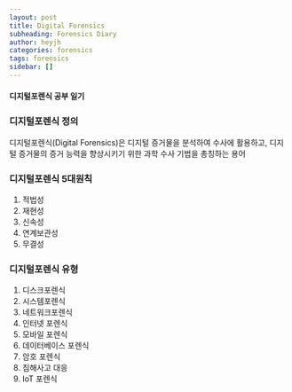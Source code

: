 ```yaml
---
layout: post
title: Digital Forensics 
subheading: Forensics Diary
author: heyjh
categories: forensics
tags: forensics
sidebar: []
---
```


#### 디지털포렌식 공부 일기 ####

### 디지털포렌식 정의 ### 
디지털포렌식(Digital Forensics)은 디지털 증거물을 분석하여 수사에 활용하고, 디지털 증거물의 증거 능력을 향상시키기 위한 과학 수사 기법을 총칭하는 용어


### 디지털포렌식 5대원칙 ###
1. 적법성
2. 재현성
3. 신속성
4. 연계보관성
5. 무결성


### 디지털포렌식 유형 ### 
1. 디스크포렌식
2. 시스템포렌식
3. 네트워크포렌식
4. 인터넷 포렌식
5. 모바일 포렌식
6. 데이터베이스 포렌식
7. 암호 포렌식
8. 침해사고 대응
9. IoT 포렌식

